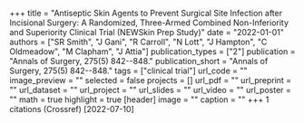 +++
title = "Antiseptic Skin Agents to Prevent Surgical Site Infection after Incisional Surgery: A Randomized, Three-Armed Combined Non-Inferiority and Superiority Clinical Trial (NEWSkin Prep Study)"
date = "2022-01-01"
authors = ["SR Smith", "J Gani", "R Carroll", "N Lott", "J Hampton", "C Oldmeadow", "M Clapham", "J Attia"]
publication_types = ["2"]
publication = "Annals of Surgery, 275(5) 842--848."
publication_short = "Annals of Surgery, 275(5) 842--848."
tags = ["clinical trial"]
url_code = ""
image_preview = ""
selected = false
projects = []
url_pdf = ""
url_preprint = ""
url_dataset = ""
url_project = ""
url_slides = ""
url_video = ""
url_poster = ""
math = true
highlight = true
[header]
image = ""
caption = ""
+++
1 citations (Crossref) [2022-07-10]
